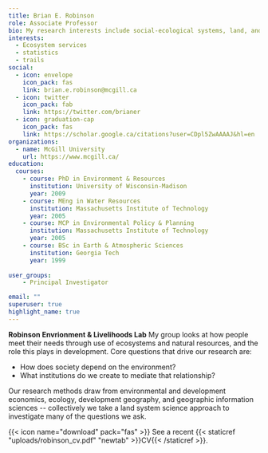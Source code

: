 ```yaml
---
title: Brian E. Robinson
role: Associate Professor
bio: My research interests include social-ecological systems, land, and statistics.
interests:
  - Ecosystem services
  - statistics
  - trails
social:
  - icon: envelope
    icon_pack: fas
    link: brian.e.robinson@mcgill.ca
  - icon: twitter
    icon_pack: fab
    link: https://twitter.com/brianer
  - icon: graduation-cap
    icon_pack: fas
    link: https://scholar.google.ca/citations?user=CDpl5ZwAAAAJ&hl=en
organizations:
  - name: McGill University
    url: https://www.mcgill.ca/
education:
  courses:
    - course: PhD in Environment & Resources
      institution: University of Wisconsin-Madison
      year: 2009
    - course: MEng in Water Resources
      institution: Massachusetts Institute of Technology
      year: 2005
    - course: MCP in Environmental Policy & Planning
      institution: Massachusetts Institute of Technology
      year: 2005
    - course: BSc in Earth & Atmospheric Sciences
      institution: Georgia Tech
      year: 1999
      
user_groups:
    - Principal Investigator

email: ""
superuser: true
highlight_name: true
---
```

**Robinson Envrionment & Livelihoods Lab**
My group looks at how people meet their needs through use of ecosystems and natural resources, and the role this plays in development. Core questions that drive our research are: 

* How does society depend on the environment?
* What institutions do we create to mediate that relationship?

Our research methods draw from environmental and development economics, ecology, development geography, and geographic information sciences -- collectively we take a land system science approach to investigate many of the questions we ask.

{{< icon name="download" pack="fas" >}} See a recent {{< staticref "uploads/robinson_cv.pdf" "newtab" >}}CV{{< /staticref >}}.